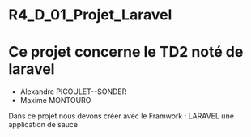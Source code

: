 # R4_D_01_Projet_Laravel

<h1>Ce projet concerne le TD2 noté de laravel</h1>
<ul>
  <li>
    Alexandre PICOULET--SONDER
  </li>
  <li>
    Maxime MONTOURO
  </li>
</ul>
<p>Dans ce projet nous devons créer avec le Framwork : LARAVEL une application de sauce</p>
